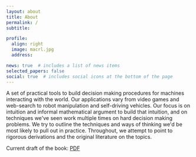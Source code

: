 ```yaml
---
layout: about
title: About
permalink: /
subtitle: 

profile:
  align: right
  image: macrl.jpg
  address:

news: true  # includes a list of news items
selected_papers: false 
social: true  # includes social icons at the bottom of the page
---
```


A set of practical tools to build decision making
procedures for machines interacting with the world. Our applications vary from video games and web-search to robot manipulation and 
self-driving vehicles. Our focus is on intuition and informal mathematical argument to build that intuition, and on 
techniques we've seen work multiple times on hard decision making problems. We try to outline the techniques and ways of
thinking we'd be most likely to pull out in practice. Throughout, we attempt to point to rigorous derivations and the 
original literature on the topics.

Current draft of the book: <a href="{{ 'macrl.pdf' | prepend: 'assets/pdf/' | relative_url}}" target="_blank">PDF</a>
